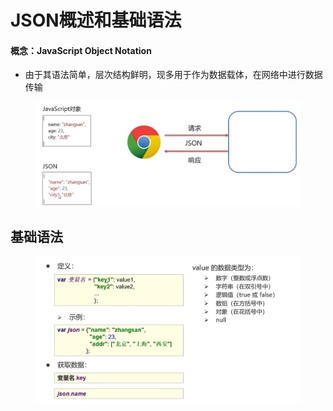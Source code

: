 # JSON概述和基础语法

#### 概念：JavaScript Object Notation

* 由于其语法简单，层次结构鲜明，现多用于作为数据载体，在网络中进行数据传输

<figure><img src="../.gitbook/assets/image (34).png" alt=""><figcaption></figcaption></figure>

## 基础语法

<figure><img src="../.gitbook/assets/image (4).png" alt=""><figcaption></figcaption></figure>

